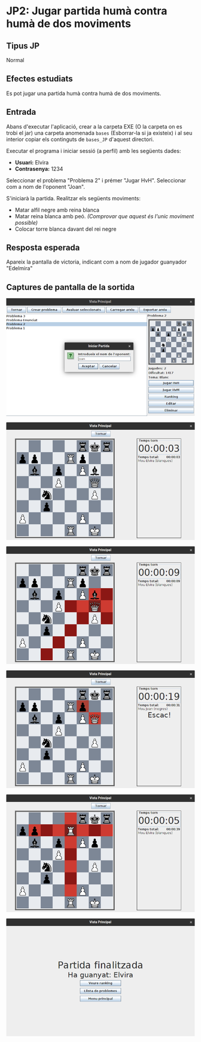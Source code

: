 # JP2: Jugar partida humà contra humà de dos moviments

## Tipus JP

Normal

## Efectes estudiats

Es pot jugar una partida humà contra humà de dos moviments.

## Entrada

Abans d'executar l'aplicació, crear a la carpeta EXE (O la carpeta on es trobi el jar) una carpeta anomenada `bases` (Esborrar-la si ja existeix) i al seu interior copiar els continguts de `bases_JP` d'aquest directori.

Executar el programa i iniciar sessió (a perfil) amb les següents dades:

- **Usuari:** Elvira
- **Contrasenya:** 1234

Seleccionar el problema "Problema 2" i prémer "Jugar HvH". Seleccionar com a nom de l'oponent "Joan".

S'iniciarà la partida. Realitzar els següents moviments:

- Matar alfil negre amb reina blanca
- Matar reina blanca amb peó. _(Comprovar que aquest és l'unic moviment possible)_
- Colocar torre blanca davant del rei negre

## Resposta esperada

Apareix la pantalla de victoria, indicant com a nom de jugador guanyador "Edelmira"

## Captures de pantalla de la sortida

![Selecció de l'oponent](../imatges_JP/hvh_oponent_3.png)

![Estat inicial del tauler](../imatges_JP/hvh_partida_ini_2.png)

![Opcions primer moviment](../imatges_JP/hvh_partida_2_1.png)

![Opcions segon moviment](../imatges_JP/hvh_partida_2_2.png)

![Opcions tercer moviment](../imatges_JP/hvh_partida_2_3.png)

![Pantalla de victòria](../imatges_JP/fi_victoria.png)
